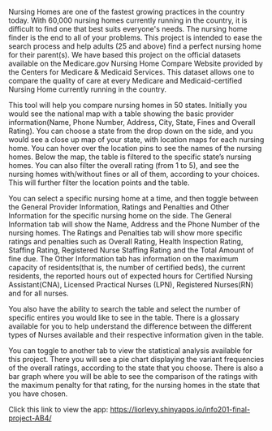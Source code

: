 Nursing Homes are one of the fastest growing practices in the country today. With 60,000 nursing homes currently running in the country, it is difficult to find one that best suits everyone's needs. The nursing home finder is the end to all of your problems. This project is intended to ease the search process and help adults (25 and above) find a perfect nursing home for their parent(s). We have based this project on the official datasets available on the Medicare.gov   Nursing Home Compare Website provided by the Centers for Medicare & Medicaid Services. This dataset allows one to compare the quality of care at every Medicare and Medicaid-certified Nursing Home currently running in the country.

This tool will help you compare nursing homes in 50 states. Initially you would see the national map with a table showing the basic provider information(Name, Phone Number, Address, City, State, Fines and Overall Rating). You can choose a state from the drop down on the side, and you would see a close up map of your state, with location maps for each nursing home. You can hover over the location pins to see the names of the nursing homes. Below the map, the table is filtered to the specific state’s nursing homes. You can also filter the overall rating (from 1 to 5), and see the nursing homes with/without fines or all of them, according to your choices. This will further filter the location points and the table.

You can select a specific nursing home at a time, and then toggle between the General Provider Information, Ratings and Penalties and Other Information for the specific nursing home on the side. The General Information tab will show the Name, Address and the Phone Number of the nursing homes. The Ratings and Penalties tab will show more specific ratings and penalties such as Overall Rating, Health Inspection Rating, Staffing Rating, Registered Nurse Staffing Rating and the Total Amount of fine due. The Other Information tab has information on the maximum capacity of residents(that is, the number of certified beds), the current residents, the reported hours out of expected hours for Certified Nursing Assistant(CNA), Licensed Practical Nurses (LPN), Registered Nurses(RN) and for all nurses.

You also have the ability to search the table and select the number of specific entires you would like to see in the table. There is a glossary available for you to help understand the difference between the different types of Nurses available and their respective information given in the table.

You can toggle to another tab to view the statistical analysis available for this project. There you will see a pie chart displaying the variant frequencies of the overall ratings, according to the state that you choose. There is also a bar graph where you will be able to see the comparison of the ratings with the maximum penalty for that rating, for the nursing homes in the state that you have chosen.

Click this link to view the app: https://liorlevy.shinyapps.io/info201-final-project-AB4/
